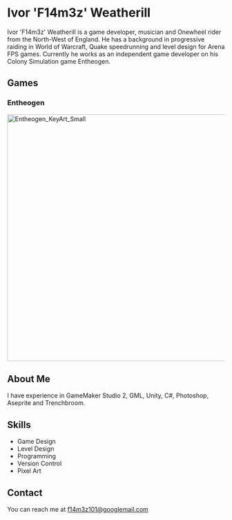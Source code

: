 # Ivor 'F14m3z' Weatherill
Ivor 'F14m3z' Weatherill is a game developer, musician and Onewheel rider from the North-West of England. He has a background in progressive raiding in World of Warcraft, Quake speedrunning and level design for Arena FPS games. Currently he works as an independent game developer on his Colony Simulation game Entheogen.

## Games

### Entheogen

<img width="880" height="570" alt="Entheogen_KeyArt_Small" src="https://github.com/user-attachments/assets/395d558f-1afa-4d58-bbc0-a25d56b006e4" />

## About Me
I have experience in GameMaker Studio 2, GML, Unity, C#, Photoshop, Aseprite and Trenchbroom.

## Skills
- Game Design
- Level Design
- Programming
- Version Control
- Pixel Art

## Contact
You can reach me at f14m3z101@googlemail.com
